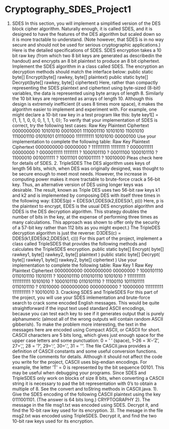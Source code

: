 # Cryptography_SDES_Project1
1. SDES  In this section, you will implement a simplified version of the DES block cipher algorithm. Naturally enough, it is called SDES, and it is designed to have the features of the DES algorithm but scaled down so it is more tractable to understand. (Note however, that SDES is in no way secure and should not be used for serious cryptographic applications.) Here is the detailed specifications of SDES.   SDES encryption takes a 10 bit raw key (from which two 8 bit keys are generated as describedin the handout) and encrypts an 8 bit plaintext to produce an 8 bit ciphertext. Implement the SDES algorithm in a class called SDES. The encryption an decryption methods should match the interface below:   public static byte[] Encrypt(byte[] rawkey, byte[] plaintext) public static byte[] Decrypt(byte[] rawkey, byte[] ciphertext)   Here, rather than compactly representing the SDES plaintext and ciphertext using byte-sized (8-bit) variables, the data is represented using byte arrays of length 8. Similarly the 10 bit keys are represented as arrays of length 10. Although this design is extremely inefficient (it uses 8 times more space), it makes the algorithm easier to implement and experiment with. For example, one might declare a 10-bit raw key in a test program like this: byte key1[] = {1, 1, 1, 0, 0, 0, 1, 1, 1, 0}; To verify that your implementation of SDES is correct, try the following test cases:  Raw Key           Plaintext             Ciphertext  0000000000     10101010            00010001  1110001110     10101010            11001010  1110001110     01010101            01110000  1111111111     10101010            00000100  Use your implementation to complete the following table:  Raw Key         Plaintext             Ciphertext   0000000000     00000000                 ? 1111111111     11111111                 ? 0000011111     00000000                 ? 0000011111     11111111                 ? 1000101110     ?                       00011100 1000101110     ?                       11000010 0010011111     ?                       10011101 0010011111     ?                       10010000    Pleas check here for details of SDES.   2. TripleSDES   The DES algorithm uses keys of length 56 bits, which, when DES was originally designed, was thought to be secure enough to meet most needs. However, the increase in computing power makes it more tractable to brute-force crack a 56-bit key. Thus, an alternative version of DES using longer keys was desirable. The result, known as Triple DES uses two 56-bit raw keys k1 and k2 and is implemented by composing DES with itself three times in the following way: E3DES(p) = EDES(k1,DDES(k2,EDES(k1, p))) Here, p is the plaintext to encrypt, EDES is the usual DES encryption algorithm and DDES is the DES decryption algorithm. This strategy doubles the number of bits in the key, at the expense of performing three times as many calculations. This approach was shown to offer only the security of a 57-bit key rather than 112 bits as you might expect.) The TripleDES decryption algorithm is just the reverse: D3DES(c) = DDES(k1,EDES(k2,DDES(k1, c))) For this part of the project, implement a class called TripleSDES that provides the following methods and calculates the TripleSDES encryption.   public static byte[] Encrypt( byte[] rawkey1, byte[] rawkey2, byte[] plaintext ) public static byte[] Decrypt( byte[] rawkey1, byte[] rawkey2, byte[] ciphertext )   Use your implementation to complete the following table:   Raw Key 1        Raw Key        Plaintext         Ciphertext   0000000000     0000000000     00000000         ? 1000101110     0110101110     11010111         ? 1000101110     0110101110     10101010         ? 1111111111     1111111111     10101010         ? 1000101110     0110101110     ?                     11100110 1011101111     0110101110     ?                     01010000 0000000000     0000000000     ?                     10000000 1111111111     1111111111     ?                     10010010   3. Cracking SDES and TripleSDES   For this part of the project, you will use your SDES imlementation and brute-force search to crack some encoded English messages. This would be quite straightforward if the input text used standard ASCII encodings, because you can test each key to see if it generates output that is purely alphanumeric (almost all of the wrong outputs will contain random ASCII gibberish). To make the problem more interesting, the text in the messages here are encoded using Compact ASCII, or CASCII for short.   CASCII characters are 5 bits long, which gives just enough space for the upper case letters and some punctuation: 0 = ’ ’ (space), 1–26 = ’A’–’Z’, 27=’,’, 28 = ’?’, 29=’:’, 30=’.’, 31 = ’‘’. The file CASCII.java  provides a definition of CASCII constants and some useful conversion functions. See the file comments for details. Although it should not affect the code you write for the project, CASCII uses big-endian encodings. For example, the letter ’T’ = 0 is represented by the bit sequence 00101. This may be useful when debugging your programs. Since SDES and TripleSDES only work on blocks of size 8 bits, when converting a CASCII string it is necessary to pad the bit representation with 0’s to obtain a multiple of 8. See the convert and toString methods in CASCII.java.   1). Give the SDES encoding of the following CASCII plaintext using the key 0111001101. (The answer is 64 bits long.) CRYPTOGRAPHY   2). The message in the file msg1.txt was encoded using SDES. Decrypt it, and find the 10-bit raw key used for its encryption.   3). The mesage in the file msg2.txt was encoded using TripleSDES. Decrypt it, and find the two 10-bit raw keys used for its encryption.
